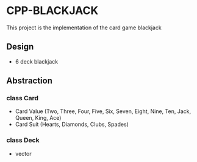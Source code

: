 # CPP-BLACKJACK
This project is the implementation of the card game blackjack

## Design
- 6 deck blackjack


## Abstraction
### class Card
- Card Value (Two, Three, Four, Five, Six, Seven, Eight, Nine, Ten, Jack, Queen, King, Ace)
- Card Suit (Hearts, Diamonds, Clubs, Spades)

### class Deck
- vector<Card>